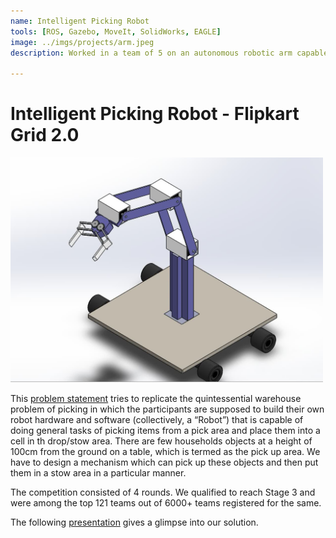 ```yaml
---
name: Intelligent Picking Robot
tools: [ROS, Gazebo, MoveIt, SolidWorks, EAGLE]
image: ../imgs/projects/arm.jpeg
description: Worked in a team of 5 on an autonomous robotic arm capable of picking and transporting items in a warehouse

---
```


# Intelligent Picking Robot - Flipkart Grid 2.0

<img src="../imgs/projects/arm.jpeg" alt="drawing" width="500"/>

This <a href="https://drive.google.com/file/d/16Ery9lDJ0KdCSDfP-fYXSueXr-E2Snwk/view?usp=sharing">problem statement</a> tries to replicate the quintessential warehouse problem of picking in which the participants are supposed to build their own robot hardware and software (collectively, a “Robot”) that is capable of doing general tasks of picking items from a pick area and place them into a cell in th drop/stow area. There are few households objects at a height of 100cm from the ground on a table, which is termed as the pick up area. We have to design a mechanism which can pick up these objects and then put them in a stow area in a particular manner.

The competition consisted of 4 rounds. We qualified to reach Stage 3 and were among the top 121 teams out of 6000+ teams registered for the same.

The following <a href="https://drive.google.com/file/d/1YR9vIRvJ0FvX6L5vVUl5VIaM6T62OgSc/view?usp=sharing"> presentation</a> gives a glimpse into our solution.

